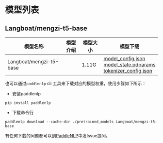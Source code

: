#  模型列表

## Langboat/mengzi-t5-base

| 模型名称 | 模型介绍 | 模型大小  | 模型下载 |
| --- | --- | --- | --- |
|Langboat/mengzi-t5-base|  | 1.11G | [model_config.json](https://bj.bcebos.com/paddlenlp/models/community/Langboat/mengzi-t5-base/model_config.json)<br>[model_state.pdparams](https://bj.bcebos.com/paddlenlp/models/community/Langboat/mengzi-t5-base/model_state.pdparams)<br>[tokenizer_config.json](https://bj.bcebos.com/paddlenlp/models/community/Langboat/mengzi-t5-base/tokenizer_config.json) |

也可以通过`paddlenlp` cli 工具来下载对应的模型权重，使用步骤如下所示：

* 安装paddlenlp

```shell
pip install paddlenlp
```

* 下载命令行

```shell
paddlenlp download --cache-dir ./pretrained_models Langboat/mengzi-t5-base
```

有任何下载的问题都可以到[PaddleNLP](https://github.com/PaddlePaddle/PaddleNLP)中发Issue提问。